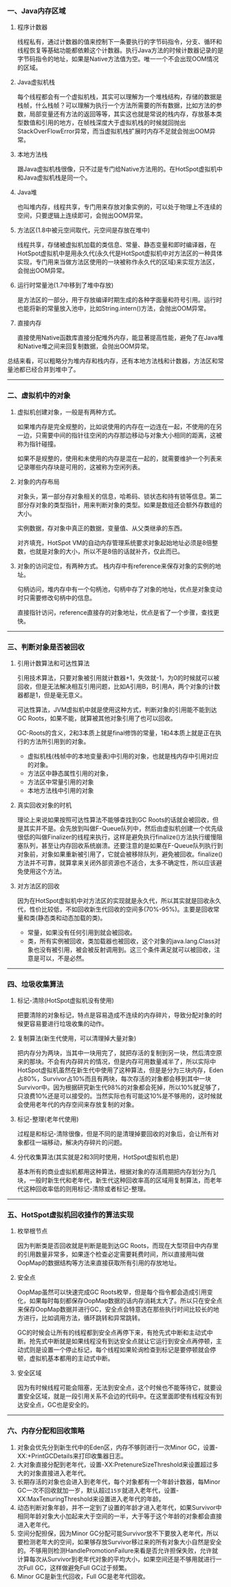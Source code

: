 ### 一、Java内存区域
1. 程序计数器
   
   线程私有，通过计数器的值来控制下一条要执行的字节码指令，分支、循环和线程恢复等基础功能都依赖这个计数器。执行Java方法的时候计数器记录的是字节码指令的地址，如果是Native方法值为空。唯一一个不会出现OOM情况的区域。
2. Java虚拟机栈
   
   每个线程都会有一个虚拟机栈，其实可以理解为一个堆栈结构，存储的数据是栈帧，什么栈帧？可以理解为执行一个方法所需要的所有数据，比如方法的参数，局部变量还有方法的返回等等，其实这也就是常说的栈内存，存放基本类型数值和引用的地方，在帧栈深度大于虚拟机栈的时候就回抛出StackOverFlowError异常，而当虚拟机栈扩展时内存不足就会抛出OOM异常。
3. 本地方法栈
   
   跟Java虚拟机栈很像，只不过是专门给Native方法用的。在HotSpot虚拟机中和Java虚拟机栈是同一个。
4. Java堆
   
   也叫堆内存，线程共享，专门用来存放对象实例的，可以处于物理上不连续的空间，只要逻辑上连续即可，会抛出OOM异常。
5. 方法区(1.8中被元空间取代，元空间是存放在堆中)
   
   线程共享，存储被虚拟机加载的类信息、常量、静态变量和即时编译器，在HotSpot虚拟机中是用永久代(永久代是HotSpot虚拟机中对方法区的一种具体实现，专门用来当做方法区使用的一块被称作永久代的区域)来实现方法区，会抛出OOM异常。
6. 运行时常量池(1.7中移到了堆中存放)
   
   是方法区的一部分，用于存放编译时期生成的各种字面量和符号引用。运行时也能将新的常量放入池中，比如String.intern()方法，会抛出OOM异常。
7. 直接内存
   
   直接使用Native函数库直接分配堆外内存，能显著提高性能，避免了在Java堆和Native堆之间来回复制数据，会抛出OOM异常。

总结来看，可以粗略分为堆内存和栈内存，还有本地方法栈和计数器，方法区和常量池都已经合并到堆中了。

--- 

### 二、虚拟机中的对象
1. 虚拟机创建对象，一般是有两种方式。
   
   如果堆内存是完全规整的，比如说使用的内存在一边连在一起，不使用的在另一边，只需要中间的指针往空闲的内存那边移动与对象大小相同的距离，这被称为指针碰撞。
   
   如果不是规整的，使用和未使用的内存是混在一起的，就需要维护一个列表来记录哪些内存块是可用的，这被称为空闲列表。
2. 对象的内存布局
   
   对象头，第一部分存对象相关的信息，哈希码、锁状态和持有锁等信息。第二部分存对象的类型指针，用来判断对象的类型。如果是数组还会额外存数组的大小。
   
   实例数据，存对象中真正的数据，变量值、从父类继承的东西。
   
   对齐填充，HotSpot VM的自动内存管理系统要求对象起始地址必须是8倍整数，也就是对象的大小，所以不是8倍的话就补齐，仅此而已。
3. 对象的访问定位，有两种方式。
栈内存中有reference来保存对象的实例的地址。
   
   句柄访问，堆内存中有一个句柄池，句柄中存了对象的地址，优点是对象变动时只需要修改句柄中的信息。
   
   直接指针访问，reference直接存的对象地址，优点是省了一个步骤，查找更快。
   
---

### 三、判断对象是否被回收
1. 引用计数算法和可达性算法
   
   引用技术算法，只要对象被引用就计数器+1，失效就-1，为0的时候就可以被回收，但是无法解决相互引用问题，比如A引用B，B引用A，两个对象的计数器都是1，但是毫无意义。
   
   可达性算法，JVM虚拟机中就是使用这种方式，判断对象的引用能不能到达GC Roots，如果不能，就算被其他对象引用了也可以回收。
   
   GC-Roots的含义，2和3本质上就是final修饰的常量，1和4本质上就是正在执行的方法所引用到的对象。
   - 虚拟机栈(栈帧中的本地变量表)中引用的对象，也就是栈内存中引用对应的对象。
   - 方法区中静态属性引用的对象，
   - 方法区中常量引用的对象
   - 本地方法栈中引用的对象
2. 真实回收对象的时机

   理论上来说如果按照可达性算法不能够查找到GC Roots的话就会被回收，但是其实并不是。会先放到叫做F-Queue队列中，然后由虚拟机创建一个优先级很低的叫做Finalizer的线程来执行，这样是避免执行finalize()方法执行缓慢阻塞队列，甚至让内存回收系统崩溃。还要注意的是如果在F-Queue队列执行到对象前，对象如果重新被引用了，它就会被移除队列，避免被回收。finalize()方法并不可靠，就算拿来关闭外部资源也不适合，太多不确定性，所以应该避免使用这个方法。
3. 对方法区的回收

   因为在HotSpot虚拟机中对方法区的实现就是永久代，所以其实就是回收永久代，性价比较低，不如回收新生代回收的空间多(70%-95%)。主要是回收常量和类(静态类和动态加载的类)。
   
   - 常量，如果没有任何引用到就会被回收。
   - 类，所有实例被回收，类加载器也被回收，这个对象的java.lang.Class对象也没有被引用，被会被反射调用到。这三个条件满足就可以被回收，注意是可以，不是必然。

---

### 四、垃圾收集算法
1. 标记-清除(HotSpot虚拟机没有使用)
   
   把要清除的对象标记，特点是容易造成不连续的内存碎片，导致分配对象的时候更容易要进行垃圾收集的动作。
2. 复制算法(新生代使用，可以清理掉大量对象)
   
   把内存分为两块，当其中一块用完了，就把存活的复制到另一块，然后清空原来的那块。不会有内存碎片的情况，但是内存可用数量减半了，所以实际中HotSpot虚拟机虽然在新生代中使用了这种算法，但是是分为三块内存，Eden占80%，Survivor占10%而且有两块，每次存活的对象都会移到其中一块Survivor中。因为根据研究新生代98%的对象都会死掉，所以10%就足够了，只浪费10%还是可以接受的。当然实际也有可能这10%是不够用的，这时候就会使用老年代的内存空间来存放复制的对象。
3. 标记-整理(老年代使用)
   
   过程是和标记-清除很像，但是不同的是清理掉要回收的对象后，会让所有对象都往一端移动，解决内存碎片的问题。
4. 分代收集算法(其实就是2和3同时使用，HotSpot虚拟机也是)
   
   基本所有的商业虚拟机都用这种算法，根据对象的存活周期把内存划分为几块，一般时新生代和老年代，新生代这种回收率高的区域用复制算法，而老年代这种回收率低的则用标记-清除或者标记-整理。

---

### 五、HotSpot虚拟机回收操作的算法实现
1. 枚举根节点
   
   因为判断类是否回收就是判断是能到达GC Roots，而现在大型项目中内存里的引用数量非常多，如果逐个检查必定需要耗费时间，所以直接用叫做OopMap的数据结构等方法来直接获取所有引用的存放地址。
2. 安全点
   
   OopMap虽然可以快速完成GC Roots枚举，但是每个指令都会造成引用变化，如果每时每刻都保存OopMap数据的话内存消耗太大了。所以只在安全点来保存OopMap数据并进行GC，安全点会特意选在那些执行时间比较长的地方进行，比如调用方法，循环跳转和异常跳转。
   
   GC的时候会让所有的线程都到安全点再停下来，有抢先式中断和主动式中断。抢先式中断就是如果线程没有到达安全点就让它运行到安全点再停顿，主动式则是设置一个停止标记，每个线程如果轮询检查到标记是要停顿就会停顿，虚拟机基本都用的主动式中断。
3. 安全区域
   
   因为有时候线程可能会阻塞，无法到安全点，这个时候也不能等待它，就要设置安全区域，就是一段引用关系不会边的代码中。在这里面即使有线程没有到达安全点，GC也是安全的。

---
 
### 六、内存分配和回收策略
1. 对象会优先分到新生代中的Eden区，内存不够则进行一次Minor GC，设置-XX:+PrintGCDetails来打印收集器日志。
2. 大对象直接分配到老年代，设置-XX:PretenureSizeThreshold来设置超过多大的对象直接进入老年代。
3. 长期存活的对象也会进入到老年代，每个对象都有一个年龄计数器，每Minor GC一次不回收就加一岁，默认超过```15岁```就进入老年代，设置-XX:MaxTenuringThreshold来设置进入老年代的年龄。
4. 动态判断对象年龄，并不一定到了设置的年龄才进入老年代，如果Survivor中相同年龄对象大小加起来大于空间的一半，大于等于这个年龄的对象都会直接进入老年代。
5. 空间分配担保，因为Minor GC分配可能Survivor放不下要放入老年代，所以要检测老年大的空间，如果够存放Survivor移过来的所有对象大小自然是安全的。不够用则检测HandlePromotionFailure来看是否允许担保失败，允许就计算每次从Survivor到老年代对象的平均大小，如果空间还是不够用就进行一次Full GC，这样做避免Full GC过于频繁。
6. Minor GC是新生代回收，Full GC是老年代回收。
